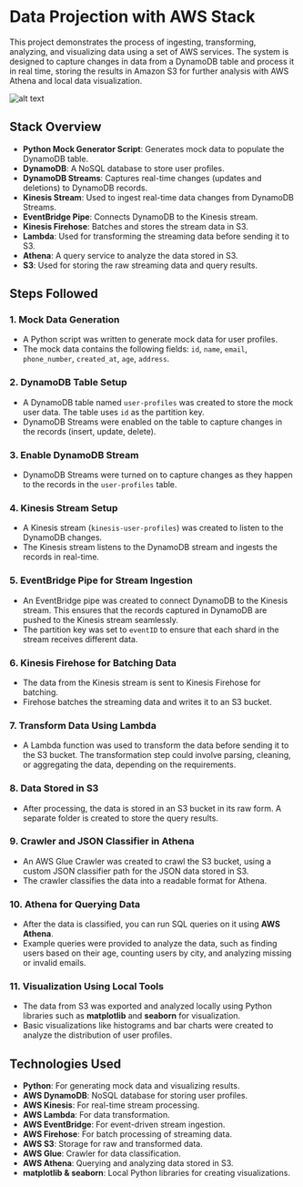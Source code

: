 # Data Projection with AWS Stack

This project demonstrates the process of ingesting, transforming, analyzing, and visualizing data using a set of AWS services. The system is designed to capture changes in data from a DynamoDB table and process it in real time, storing the results in Amazon S3 for further analysis with AWS Athena and local data visualization.

![alt text]([path/to/your/image.jpg](https://github.com/kankanpaul/realtime-data-pipeline-aws/blob/main/DE%20architecture%20diagram.png))


## Stack Overview

- **Python Mock Generator Script**: Generates mock data to populate the DynamoDB table.
- **DynamoDB**: A NoSQL database to store user profiles.
- **DynamoDB Streams**: Captures real-time changes (updates and deletions) to DynamoDB records.
- **Kinesis Stream**: Used to ingest real-time data changes from DynamoDB Streams.
- **EventBridge Pipe**: Connects DynamoDB to the Kinesis stream.
- **Kinesis Firehose**: Batches and stores the stream data in S3.
- **Lambda**: Used for transforming the streaming data before sending it to S3.
- **Athena**: A query service to analyze the data stored in S3.
- **S3**: Used for storing the raw streaming data and query results.

## Steps Followed

### 1. **Mock Data Generation**
   - A Python script was written to generate mock data for user profiles.
   - The mock data contains the following fields: `id`, `name`, `email`, `phone_number`, `created_at`, `age`, `address`.

### 2. **DynamoDB Table Setup**
   - A DynamoDB table named `user-profiles` was created to store the mock user data. The table uses `id` as the partition key.
   - DynamoDB Streams were enabled on the table to capture changes in the records (insert, update, delete).

### 3. **Enable DynamoDB Stream**
   - DynamoDB Streams were turned on to capture changes as they happen to the records in the `user-profiles` table.

### 4. **Kinesis Stream Setup**
   - A Kinesis stream (`kinesis-user-profiles`) was created to listen to the DynamoDB changes.
   - The Kinesis stream listens to the DynamoDB stream and ingests the records in real-time.

### 5. **EventBridge Pipe for Stream Ingestion**
   - An EventBridge pipe was created to connect DynamoDB to the Kinesis stream. This ensures that the records captured in DynamoDB are pushed to the Kinesis stream seamlessly.
   - The partition key was set to `eventID` to ensure that each shard in the stream receives different data.

### 6. **Kinesis Firehose for Batching Data**
   - The data from the Kinesis stream is sent to Kinesis Firehose for batching.
   - Firehose batches the streaming data and writes it to an S3 bucket.

### 7. **Transform Data Using Lambda**
   - A Lambda function was used to transform the data before sending it to the S3 bucket. The transformation step could involve parsing, cleaning, or aggregating the data, depending on the requirements.

### 8. **Data Stored in S3**
   - After processing, the data is stored in an S3 bucket in its raw form. A separate folder is created to store the query results.

### 9. **Crawler and JSON Classifier in Athena**
   - An AWS Glue Crawler was created to crawl the S3 bucket, using a custom JSON classifier path for the JSON data stored in S3.
   - The crawler classifies the data into a readable format for Athena.

### 10. **Athena for Querying Data**
   - After the data is classified, you can run SQL queries on it using **AWS Athena**.
   - Example queries were provided to analyze the data, such as finding users based on their age, counting users by city, and analyzing missing or invalid emails.

### 11. **Visualization Using Local Tools**
   - The data from S3 was exported and analyzed locally using Python libraries such as **matplotlib** and **seaborn** for visualization.
   - Basic visualizations like histograms and bar charts were created to analyze the distribution of user profiles.

## Technologies Used

- **Python**: For generating mock data and visualizing results.
- **AWS DynamoDB**: NoSQL database for storing user profiles.
- **AWS Kinesis**: For real-time stream processing.
- **AWS Lambda**: For data transformation.
- **AWS EventBridge**: For event-driven stream ingestion.
- **AWS Firehose**: For batch processing of streaming data.
- **AWS S3**: Storage for raw and transformed data.
- **AWS Glue**: Crawler for data classification.
- **AWS Athena**: Querying and analyzing data stored in S3.
- **matplotlib & seaborn**: Local Python libraries for creating visualizations.


